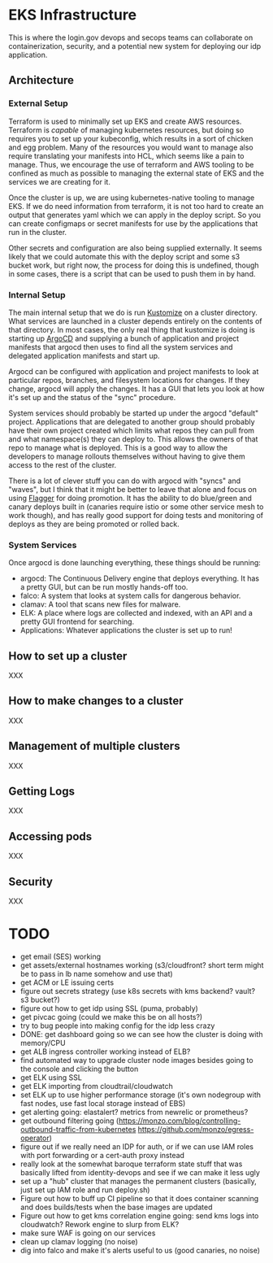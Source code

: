 # EKS Infrastructure

This is where the login.gov devops and secops teams can collaborate on containerization,
security, and a potential new system for deploying our idp application.

## Architecture

### External Setup

Terraform is used to minimally set up EKS and create AWS resources.
Terraform is _capable_ of managing kubernetes resources, but doing so requires you to set up your
kubeconfig, which results in a sort of chicken and egg problem.  Many of the resources you would want
to manage also require translating your manifests into HCL, which seems like a pain to manage.
Thus, we encourage the use of terraform and AWS tooling to be confined as much as possible to managing
the external state of EKS and the services we are creating for it.

Once the cluster is up, we are using kubernetes-native tooling to manage EKS.  If we do need
information from terraform, it is not too hard to create an output that generates yaml which we
can apply in the deploy script.  So you can create configmaps or secret manifests for use by the
applications that run in the cluster.

Other secrets and configuration are also being supplied externally.  It seems likely that we could
automate this with the deploy script and some s3 bucket work, but right now, the process for
doing this is undefined, though in some cases, there is a script that can be used to push
them in by hand.

### Internal Setup

The main internal setup that we do is run [Kustomize](https://kubernetes-sigs.github.io/kustomize/)
on a cluster directory.  What services are launched in a cluster depends entirely on the contents of
that directory.  In most cases, the only real thing that kustomize is doing is starting up
[ArgoCD](https://argoproj.github.io/argo-cd/) and supplying a bunch of application and project
manifests that argocd then uses to find all the system services and delegated application manifests
and start up.

Argocd can be configured with application and project manifests to look at particular repos, branches,
and filesystem locations for changes.  If they change, argocd will apply the changes.  It has a
GUI that lets you look at how it's set up and the status of the "sync" procedure.

System services should probably be started up under the argocd "default" project.  Applications that
are delegated to another group should probably have their own project created which limits what repos
they can pull from and what namespace(s) they can deploy to.  This allows the owners of that repo to
manage what is deployed.  This is a good way to allow the developers to manage rollouts themselves
without having to give them access to the rest of the cluster.

There is a lot of clever stuff you can do with argocd with "syncs" and "waves", but I think that it
might be better to leave that alone and focus on using [Flagger](https://github.com/weaveworks/flagger/)
for doing promotion.  It has the ability to do blue/green and canary deploys built in (canaries require
istio or some other service mesh to work though), and has really good support for doing tests and
monitoring of deploys as they are being promoted or rolled back.

### System Services

Once argocd is done launching everything, these things should be running:
* argocd:  The Continuous Delivery engine that deploys everything.  It has a pretty GUI, but can be run mostly hands-off too.
* falco:  A system that looks at system calls for dangerous behavior.
* clamav:  A tool that scans new files for malware.
* ELK:  A place where logs are collected and indexed, with an API and a pretty GUI frontend for searching.
* Applications:  Whatever applications the cluster is set up to run!

## How to set up a cluster

XXX

## How to make changes to a cluster

XXX

## Management of multiple clusters

XXX

## Getting Logs

XXX

## Accessing pods

XXX

## Security

XXX

# TODO
* get email (SES) working
* get assets/external hostnames working (s3/cloudfront? short term might be to pass in lb name somehow and use that)
* get ACM or LE issuing certs
* figure out secrets strategy (use k8s secrets with kms backend?  vault?  s3 bucket?)
* figure out how to get idp using SSL (puma, probably)
* get pivcac going (could we make this be on all hosts?)
* try to bug people into making config for the idp less crazy
* DONE:  get dashboard going so we can see how the cluster is doing with memory/CPU
* get ALB ingress controller working instead of ELB?
* find automated way to upgrade cluster node images besides going to the console and clicking the button
* get ELK using SSL
* get ELK importing from cloudtrail/cloudwatch
* set ELK up to use higher performance storage (it's own nodegroup with fast nodes, use fast local storage instead of EBS)
* get alerting going:  elastalert?  metrics from newrelic or prometheus?
* get outbound filtering going (https://monzo.com/blog/controlling-outbound-traffic-from-kubernetes https://github.com/monzo/egress-operator)
* figure out if we really need an IDP for auth, or if we can use IAM roles with port forwarding or a cert-auth proxy instead
* really look at the somewhat baroque terraform state stuff that was basically lifted from identity-devops and see if we can make it less ugly
* set up a "hub" cluster that manages the permanent clusters (basically, just set up IAM role and run deploy.sh)
* Figure out how to buff up CI pipeline so that it does container scanning and does builds/tests when the base images are updated
* Figure out how to get kms correlation engine going:  send kms logs into cloudwatch?  Rework engine to slurp from ELK?
* make sure WAF is going on our services
* clean up clamav logging (no noise)
* dig into falco and make it's alerts useful to us (good canaries, no noise)
